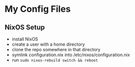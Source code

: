# My Config Files

## NixOS Setup
- install NixOS
- create a user with a home directory
- clone the repo somewhere in that directory
- symlink configuration.nix into /etc/nixos/configuration.nix
- run `sudo nixos-rebuild switch && reboot`

